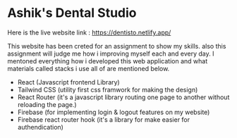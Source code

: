 # Ashik's Dental Studio

Here is the live website link : https://dentisto.netlify.app/

This website has been creted for an assignment to show my skills. also this assignment will judge me how i improving myself each and every day. I mentoned everything how i developed this web application and what materials called stacks i use all of are mentioned below.

- React (Javascript frontend Library)
- Tailwind CSS (utility first css framwork for making the design)
- React Router (it's a javascript library routing one page to another without reloading the page.)
- Firebase (for implementing login & logout features on my website)
- Firebase react router hook (it's a library for make easier for authendication)
